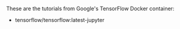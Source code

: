 These are the tutorials from Google's TensorFlow Docker container:
- tensorflow/tensorflow:latest-jupyter